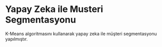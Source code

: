 # Yapay Zeka ile Musteri Segmentasyonu
 K-Means algoritmasını kullanarak yapay zeka ile müşteri segmentasyonu yapılmıştır. 
